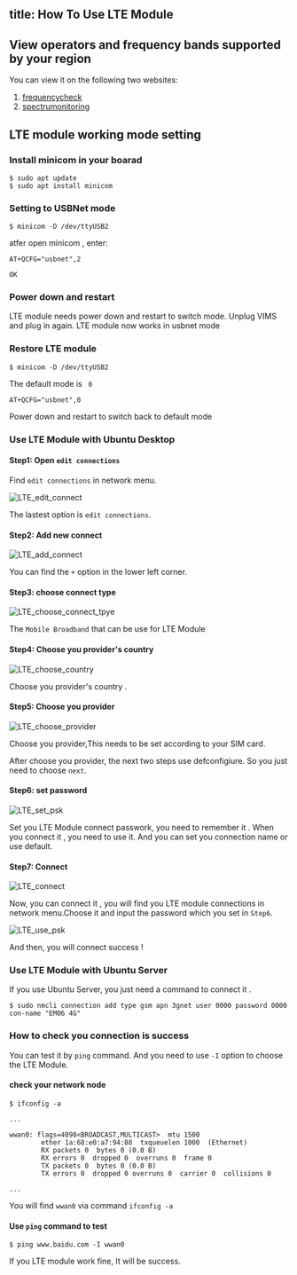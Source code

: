title: How To Use LTE Module
---

## View operators and frequency bands supported by your region

You can view it on the following two websites:

1. [frequencycheck](https://www.frequencycheck.com/carriers)
2. [spectrumonitoring](https://www.spectrummonitoring.com/frequencies/)

## LTE module working mode setting

### Install minicom in your boarad

```shell
$ sudo apt update
$ sudo apt install minicom
```

### Setting to USBNet mode

```shell
$ minicom -D /dev/ttyUSB2
```

atfer open minicom , enter:

```shell
AT+QCFG="usbnet",2

OK
```

### Power down and restart

LTE module needs power down and restart to switch mode. Unplug VIMS and plug in again. LTE module now works in usbnet mode

### Restore LTE module

```shell
$ minicom -D /dev/ttyUSB2
```

The default mode is ` 0`

```shell
AT+QCFG="usbnet",0
```

Power down and restart to switch back to default mode


### Use LTE Module with Ubuntu Desktop

#### Step1: Open `edit connections`

Find `edit connections` in network menu.

![LTE_edit_connect](/android/images/edge/LTE_edit_connect.png)

The lastest option is `edit connections`.

#### Step2: Add new connect

![LTE_add_connect](/android/images/edge/LTE_add_connect.png)

You can find the `+` option in the lower left corner.

#### Step3: choose connect type

![LTE_choose_connect_tpye](/android/images/edge/LTE_choose_connect_tpye.png)

The `Mobile Broadband` that can be use for LTE Module

#### Step4: Choose you provider's country 

![LTE_choose_country](/android/images/edge/LTE_choose_country.png)

Choose you provider's country . 

#### Step5: Choose you provider 

![LTE_choose_provider](/android/images/edge/LTE_choose_provider.png)

Choose you provider,This needs to be set according to your SIM card.

After choose you provider, the next two steps use defconfigiure. So you just need to choose `next`.

#### Step6: set password
![LTE_set_psk](/android/images/edge/LTE_set_psk.png)

Set you LTE Module connect passwork, you need to remember it . When you connect it , you need to use it.
And you can set you connection name or use default.

#### Step7: Connect 

![LTE_connect](/android/images/edge/LTE_connect.png)

Now, you can connect it , you will find you LTE module connections in network menu.Choose it and input the password which you set in `Step6`.

![LTE_use_psk](/android/images/edge/LTE_use_psk.png)

And then, you will connect success !

### Use LTE Module with Ubuntu Server

If you use Ubuntu Server, you just need a command to connect it .

```
$ sudo nmcli connection add type gsm apn 3gnet user 0000 password 0000 con-name "EM06 4G"

```

### How to check  you connection is success

You can test it by `ping` command. And you need to use `-I` option to choose the LTE Module.


#### check your network node
```
$ ifconfig -a

...

wwan0: flags=4098<BROADCAST,MULTICAST>  mtu 1500
        ether 1a:68:e0:a7:94:88  txqueuelen 1000  (Ethernet)
        RX packets 0  bytes 0 (0.0 B)
        RX errors 0  dropped 0  overruns 0  frame 0
        TX packets 0  bytes 0 (0.0 B)
        TX errors 0  dropped 0 overruns 0  carrier 0  collisions 0

...
```

You will find `wwan0` via command `ifconfig -a`


#### Use `ping` command to test

```
$ ping www.baidu.com -I wwan0
```
If you LTE module work fine, It will be success.

